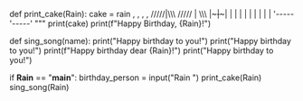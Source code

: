def print_cake(Rain):
    cake = rain
       ,   ,   ,   ,
      /////|\\\\\\
     ///// | \\\\\\
    |~~~~~|~~~~~|
    |     |     |
    |     |     |
    |     |     |
    '-----'-----'
    """
    print(cake)
    print(f"Happy Birthday, {Rain}!")

def sing_song(name):
    print("Happy birthday to you!")
    print("Happy birthday to you!")
    print(f"Happy birthday dear {Rain}!")
    print("Happy birthday to you!")

if __Rain__ == "__main__":
    birthday_person = input("Rain ")
    print_cake(Rain)
    sing_song(Rain)
